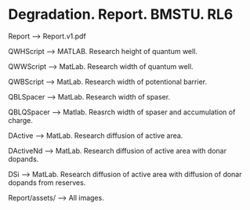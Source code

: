# Degradation. Report. BMSTU. RL6

Report --> Report.v1.pdf

QWHScript --> MATLAB. Research height of quantum well.

QWWScript --> MatLab. Research width of quantum well.

QWBScript --> MatLab. Research width of potentional barrier.

QBLSpacer --> MatLab. Research width of spaser.

QBLQSpacer --> Matlab. Reasrch width of spaser and accumulation of charge.

DActive --> MatLab. Research diffusion of active area.

DActiveNd --> MatLab. Research diffusion of active area with donar dopands.

DSi --> MatLab. Research diffusion of active area with diffusion of donar dopands from reserves.

Report/assets/ --> All images.
